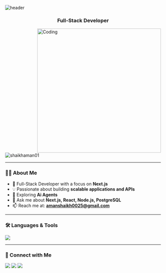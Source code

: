 ![header](https://capsule-render.vercel.app/api?type=waving&color=0:0e75b6,100:79c7e3&height=200&section=header&text=Shaikh%20Aman&fontSize=40&fontColor=fff&animation=fadeIn)

<h3 align="center">Full-Stack Developer</h3>

<img align="right" alt="Coding" width="400" src="https://cdn.dribbble.com/users/730703/screenshots/6581243/avento.gif">

<p align="left"> 
  <img src="https://komarev.com/ghpvc/?username=shaikhaman01&label=Profile%20views&color=0e75b6&style=flat" alt="shaikhaman01" /> 
</p>

---

### 👨‍💻 About Me
- 🚀 Full-Stack Developer with a focus on **Next.js**  
- 💡 Passionate about building **scalable applications and APIs**  
- 🌱 Exploring **Ai Agents**  
- 💬 Ask me about **Next.js, React, Node.js, PostgreSQL**  
- 📫 Reach me at: **amanshaikh0025@gmail.com**  

---

### 🛠️ Languages & Tools
<p>
  <img src="https://skillicons.dev/icons?i=html,css,js,ts,react,nextjs,nodejs,express,postgres,prisma,tailwind,docker,git,github,vscode,redis,cloudflare,python,java" />
</p>

---

### 🤝 Connect with Me
<p align="left">
  <a href="https://linkedin.com/in/shaikhaman01" target="_blank"><img src="https://img.shields.io/badge/LinkedIn-%230077B5.svg?logo=linkedin&logoColor=white"/></a>
  <a href="https://twitter.com/shaikhaman01" target="_blank"><img src="https://img.shields.io/badge/Twitter-%231DA1F2.svg?logo=twitter&logoColor=white"/></a>
  <a href="mailto:amanshaikh0025@gmail.com"><img src="https://img.shields.io/badge/Email-%23D14836.svg?logo=gmail&logoColor=white"/></a>
</p>
